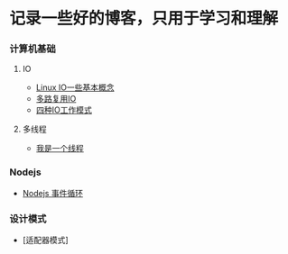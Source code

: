 # 记录一些好的博客，只用于学习和理解

### 计算机基础

1. IO

    - [Linux IO一些基本概念](base/转载/IO_module.md)
    - [多路复用IO](base/转载/demultiplexer_IO.md)
    - [四种IO工作模式](base/转载/4_IO_module.md)

2. 多线程

    - [我是一个线程](base/转载/我是一个线程.md)

### Nodejs

- [Nodejs 事件循环](nodejs/NodeJs_Eventdriven_生活实例.md)

### 设计模式

- [适配器模式]